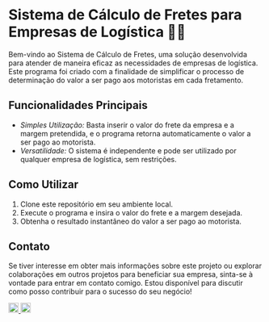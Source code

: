 # Sistema de Cálculo de Fretes para Empresas de Logística 🚚🚛

Bem-vindo ao Sistema de Cálculo de Fretes, uma solução desenvolvida para atender de maneira eficaz as necessidades de empresas de logística. Este programa foi criado com a finalidade de simplificar o processo de determinação do valor a ser pago aos motoristas em cada fretamento.

## Funcionalidades Principais

- *Simples Utilização:* Basta inserir o valor do frete da empresa e a margem pretendida, e o programa retorna automaticamente o valor a ser pago ao motorista.
- *Versatilidade:* O sistema é independente e pode ser utilizado por qualquer empresa de logística, sem restrições.

## Como Utilizar

1. Clone este repositório em seu ambiente local.
2. Execute o programa e insira o valor do frete e a margem desejada.
3. Obtenha o resultado instantâneo do valor a ser pago ao motorista.

## Contato

Se tiver interesse em obter mais informações sobre este projeto ou explorar colaborações em outros projetos para beneficiar sua empresa, sinta-se à vontade para entrar em contato comigo. Estou disponível para discutir como posso contribuir para o sucesso do seu negócio!


<a href="mailto:luizzuza2904@gmail.com" target="_blank">
<img height="20px" alt="logo-gmail" src="https://img.shields.io/badge/Gmail-D14836?style=for-the-badge&logo=gmail&logoColor=white">
<a href="http://wa.me/5516992554689" target="_blank">
<img height="20px" alt="logo-whatsapp" src="https://img.shields.io/badge/WhatsApp-25D366?style=for-the-badge&logo=whatsapp&logoColor=white">
